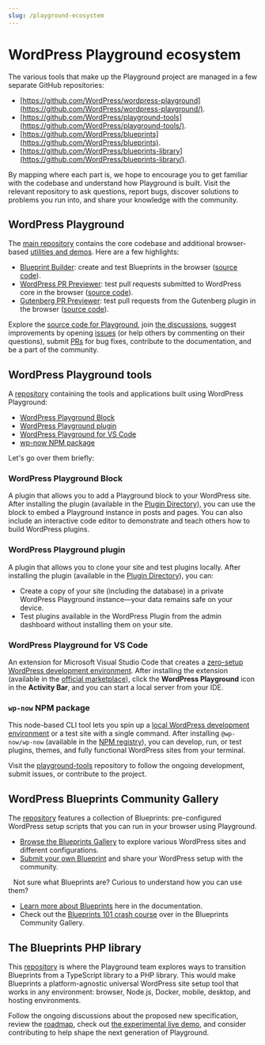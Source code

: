 ```yaml
---
slug: /playground-ecosystem
---
```


# WordPress Playground ecosystem

The various tools that make up the Playground project are managed in a few separate GitHub repositories:
- [https://github.com/WordPress/wordpress-playground](https://github.com/WordPress/wordpress-playground/).
- [https://github.com/WordPress/playground-tools](https://github.com/WordPress/playground-tools/).
- [https://github.com/WordPress/blueprints](https://github.com/WordPress/blueprints).
- [https://github.com/WordPress/blueprints-library](https://github.com/WordPress/blueprints-library/).

By mapping where each part is, we hope to encourage you to get familiar with the codebase and understand how Playground is built. Visit the relevant repository to ask questions, report bugs, discover solutions to problems you run into, and share your knowledge with the community.

## WordPress Playground

The [main repository](https://github.com/WordPress/wordpress-playground) contains the core codebase and additional browser-based [utilities and demos](https://wordpress.github.io/wordpress-playground/links-and-resources#apps-built-with-wordpress-playground). Here are a few highlights:

- [Blueprint Builder](https://playground.wordpress.net/builder/builder.html): create and test Blueprints in the browser ([source code](https://github.com/WordPress/wordpress-playground/tree/trunk/packages/playground/website/builder)).
- [WordPress PR Previewer](https://playground.wordpress.net/wordpress.html): test pull requests submitted to WordPress core in the browser ([source code](https://github.com/WordPress/wordpress-playground/blob/trunk/packages/playground/website/public/wordpress.html)).
- [Gutenberg PR Previewer](https://playground.wordpress.net/gutenberg.html): test pull requests from the Gutenberg plugin in the browser ([source code](https://github.com/WordPress/wordpress-playground/blob/trunk/packages/playground/website/public/gutenberg.html)).

Explore the [source code for Playground](https://github.com/WordPress/wordpress-playground/tree/trunk/packages/playground), join [the discussions](https://github.com/WordPress/wordpress-playground/discussions), suggest improvements by opening [issues](https://github.com/WordPress/wordpress-playground/issues) (or help others by commenting on their questions), submit [PRs](https://github.com/WordPress/wordpress-playground/pulls) for bug fixes, contribute to the documentation, and be a part of the community.

## WordPress Playground tools

A [repository](https://github.com/WordPress/playground-tools) containing the tools and applications built using WordPress Playground:
* [WordPress Playground Block](https://github.com/WordPress/playground-tools/blob/trunk/packages/wordpress-playground-block)
* [WordPress Playground plugin](https://github.com/WordPress/playground-tools/blob/trunk/packages/playground)
* [WordPress Playground for VS Code](https://github.com/WordPress/playground-tools/blob/trunk/packages/vscode-extension)
* [wp-now NPM package](https://github.com/WordPress/playground-tools/blob/trunk/packages/wp-now)

Let's go over them briefly:

### WordPress Playground Block

A plugin that allows you to add a Playground block to your WordPress site.
After installing the plugin (available in the [Plugin Directory](https://wordpress.org/plugins/interactive-code-block/)), you can use the block to embed a Playground instance in posts and pages. You can also include an interactive code editor to demonstrate and teach others how to build WordPress plugins.

### WordPress Playground plugin

A plugin that allows you to clone your site and test plugins locally.
After installing the plugin (available in the [Plugin Directory](https://wordpress.org/plugins/playground)), you can:
* Create a copy of your site (including the database) in a private WordPress Playground instance—your data remains safe on your device.
* Test plugins available in the WordPress Plugin from the admin dashboard without installing them on your site.
⠀
### WordPress Playground for VS Code

An extension for Microsoft Visual Studio Code that creates a [zero-setup WordPress development environment](https://wordpress.github.io/wordpress-playground/local-development/vscode-extension).
After installing the extension (available in the [official marketplace](https://marketplace.visualstudio.com/items?itemName=WordPressPlayground.wordpress-playground)), click the **WordPress Playground** icon in the **Activity Bar**, and you can start a local server from your IDE.

### `wp-now` NPM package

This node-based CLI tool lets you spin up a [local WordPress development environment](https://wordpress.github.io/wordpress-playground/local-development/wp-now) or a test site with a single command.
After installing `@wp-now/wp-now` (available in the [NPM registry](https://www.npmjs.com/package/@wp-now/wp-now)), you can develop, run, or test plugins, themes, and fully functional WordPress sites from your terminal.

Visit the [playground-tools](https://github.com/WordPress/playground-tools/) repository to follow the ongoing development, submit issues, or contribute to the project.

## WordPress Blueprints Community Gallery

The [repository](https://github.com/WordPress/blueprints) features a collection of Blueprints: pre-configured WordPress setup scripts that you can run in your browser using Playground.
* [Browse the Blueprints Gallery](https://github.com/WordPress/blueprints/blob/trunk/GALLERY.md) to explore various WordPress sites and different configurations.
* [Submit your own Blueprint](https://github.com/WordPress/blueprints/blob/trunk/CONTRIBUTING.md) and share your WordPress setup with the community.

⠀Not sure what Blueprints are? Curious to understand how you can use them?
* [Learn more about Blueprints](https://wordpress.github.io/wordpress-playground/blueprints-api/index) here in the documentation.
* Check out the [Blueprints 101 crash course](https://github.com/WordPress/blueprints/blob/trunk/docs/index.md) over in the Blueprints Community Gallery.

## The Blueprints PHP library

This [repository](https://github.com/WordPress/blueprints-library) is where the Playground team explores ways to transition Blueprints from a TypeScript library to a PHP library. This would make Blueprints a platform-agnostic universal WordPress site setup tool that works in any environment: browser, Node.js, Docker, mobile, desktop, and hosting environments.

Follow the ongoing discussions about the proposed new specification, review the [roadmap](https://github.com/WordPress/blueprints-library/issues/84), check out [the experimental live demo](https://playground.wordpress.net/demos/php-blueprints.html), and consider contributing to help shape the next generation of Playground.
